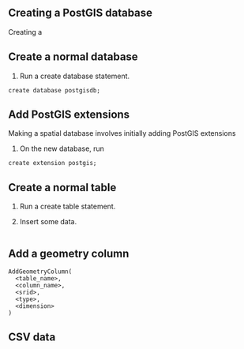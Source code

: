 Creating a PostGIS database
---------------------------

Creating a 


## Create a normal database


1. Run a create database statement.

```
create database postgisdb;
```

## Add PostGIS extensions

Making a spatial database involves initially adding PostGIS extensions

1.  On the new database, run 

```
create extension postgis;
```



## Create a normal table

1.  Run a create table statement.


2.  Insert some data.

```

```


## Add a geometry column




```
AddGeometryColumn(
  <table_name>,
  <column_name>,
  <srid>,
  <type>,
  <dimension>
)
```


## CSV data

